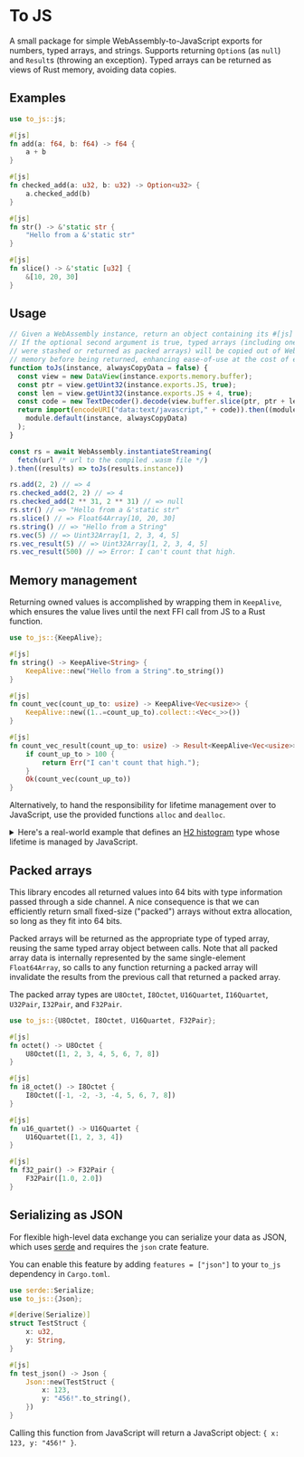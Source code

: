 # To JS

A small package for simple WebAssembly-to-JavaScript exports for numbers, typed arrays, and strings. Supports returning `Option`s (as `null`) and `Result`s (throwing an exception). Typed arrays can be returned as views of Rust memory, avoiding data copies.

## Examples

```rust
use to_js::js;

#[js]
fn add(a: f64, b: f64) -> f64 {
    a + b
}

#[js]
fn checked_add(a: u32, b: u32) -> Option<u32> {
    a.checked_add(b)
}

#[js]
fn str() -> &'static str {
    "Hello from a &'static str"
}

#[js]
fn slice() -> &'static [u32] {
    &[10, 20, 30]
}
```

## Usage

```js
// Given a WebAssembly instance, return an object containing its #[js] exports.
// If the optional second argument is true, typed arrays (including ones that
// were stashed or returned as packed arrays) will be copied out of WebAssembly
// memory before being returned, enhancing ease-of-use at the cost of extra data copies.
function toJs(instance, alwaysCopyData = false) {
  const view = new DataView(instance.exports.memory.buffer);
  const ptr = view.getUint32(instance.exports.JS, true);
  const len = view.getUint32(instance.exports.JS + 4, true);
  const code = new TextDecoder().decode(view.buffer.slice(ptr, ptr + len));
  return import(encodeURI("data:text/javascript," + code)).then((module) =>
    module.default(instance, alwaysCopyData)
  );
}

const rs = await WebAssembly.instantiateStreaming(
  fetch(url /* url to the compiled .wasm file */)
).then((results) => toJs(results.instance))

rs.add(2, 2) // => 4
rs.checked_add(2, 2) // => 4
rs.checked_add(2 ** 31, 2 ** 31) // => null
rs.str() // => "Hello from a &'static str"
rs.slice() // => Float64Array[10, 20, 30]
rs.string() // => "Hello from a String"
rs.vec(5) // => Uint32Array[1, 2, 3, 4, 5]
rs.vec_result(5) // => Uint32Array[1, 2, 3, 4, 5]
rs.vec_result(500) // => Error: I can't count that high.
```

## Memory management

Returning owned values is accomplished by wrapping them in `KeepAlive`, which ensures the value lives until the next FFI call from JS to a Rust function.

```rust
use to_js::{KeepAlive};

#[js]
fn string() -> KeepAlive<String> {
    KeepAlive::new("Hello from a String".to_string())
}

#[js]
fn count_vec(count_up_to: usize) -> KeepAlive<Vec<usize>> {
    KeepAlive::new((1..=count_up_to).collect::<Vec<_>>())
}

#[js]
fn count_vec_result(count_up_to: usize) -> Result<KeepAlive<Vec<usize>>, &'static str> {
    if count_up_to > 100 {
        return Err("I can't count that high.");
    }
    Ok(count_vec(count_up_to))
}
```

Alternatively, to hand the responsibility for lifetime management over to JavaScript, use the provided functions `alloc` and `dealloc`.

<details>
    <summary>Here's a real-world example that defines an <a href='https://h2histogram.org'>H2 histogram</a> type whose lifetime is managed by JavaScript.</summary>

```rust
use to_js::{alloc, dealloc};

#[derive(Copy, Clone)]
struct H2 {
    a: u32,
    b: u32,
}

impl H2 {
    fn new(a: u32, b: u32) -> Self {
        H2 { a, b }
    }

    fn encode(self, value: u32) -> u32 {
        let H2 { a, b } = self;
        let c = a + b + 1;
        if value < (1 << c) {
            value >> a
        } else {
            let log_segment = 31 - value.leading_zeros();
            (value >> (log_segment - b)) + ((log_segment - c + 1) << b)
        }
    }

    fn decode(self, code: u32) -> [u32; 2] {
        let H2 { a, b } = self;
        let c = a + b + 1;
        let bins_below_cutoff = 1 << (c - a);
        let lower: u32;
        let bin_width: u32;
        if code < bins_below_cutoff {
            // we're in the linear section of the histogram where each bin is 2^a wide
            lower = code << a;
            bin_width = 1 << a;
        } else {
            // we're in the log section of the histogram with 2^b bins per log segment
            let log_segment = c + ((code - bins_below_cutoff) >> b);
            let bin_offset = code & ((1 << b) - 1);
            lower = (1 << log_segment) + (bin_offset << (log_segment - b));
            bin_width = 1 << (log_segment - b);
        };
        [lower, lower + (bin_width - 1)]
    }
}

#[js]
fn h2_alloc(a: u32, b: u32) -> Result<*mut H2, &'static str> {
    if a + b + 1 > 31 {
        return Err("a + b + 1 must be < 32 or operations will overflow");
    }
    Ok(alloc(H2::new(a, b)))
}

#[js]
fn h2_encode(x: &H2, value: u32) -> u32 {
    x.encode(value)
}

#[js]
fn h2_decode(x: &H2, code: u32) -> U32Pair {
    U32Pair(x.decode(code))
}

#[js]
fn h2_dealloc(ptr: *mut H2) {
    dealloc(ptr);
}
```

On the JavaScript side you can use the following helper function to construct a JavaScript constructor function that uses these methods.

```js
// Convenience method to generate a JavaScript-side class that corresponds to a Rust-side struct.
function createClass(
  // The WebAssembly instance wrapper returned by `toJs(instance)`
  instance,
  // Name prefix shared by all methods, without a trailing underscore
  prefix,
  {
    // Array of method names
    methods,
    // Optional constructor function to override the default of `instance[prefix + 'alloc']`
    alloc,
    // Optional object from method name to wrapper function that can transform the return value of the method.
    transforms,
  },
) {
  if (prefix.endsWith("_"))
    throw new Error(
      "name prefix should not include a trailing underscore, as one will be added automatically",
    );
  prefix += "_";

  // Ensure that "dealloc" is a method on the class
  if (!methods.includes("dealloc")) methods.push("dealloc");

  // Create the constructor function and add method definitions to its prototype
  const Class = function (...args) {
    this.ptr = (alloc ?? instance[prefix + "alloc"])(...args);
  };

  const identity = (x) => x;

  for (const name of methods) {
    const method = instance[prefix + name];
    if (method === undefined)
      throw new Error("undefined method: " + (prefix + name));
    const transform = transforms?.[name] ?? identity;
    Class.prototype[name] = function (...args) {
      return transform(method(this.ptr, ...args));
    };
  }
  return Class
}
```

This function can be used to define `H2` and use it:

```js
const H2 = createClass(rs, "h2", { methods: ["encode", "decode"] })

const hist = new H2(1, 8);      // Construct a Rust-side H2 histogram struct
const value = hist.encode(123); // Use it
hist.dealloc();                 // Deallocate it when finished
```

</details>

## Packed arrays

This library encodes all returned values into 64 bits with type information passed through a side channel. A nice consequence is that we can efficiently return small fixed-size ("packed") arrays without extra allocation, so long as they fit into 64 bits. 

Packed arrays will be returned as the appropriate type of typed array, reusing the same typed array object between calls. Note that all packed array data is internally represented by the same single-element `Float64Array`, so calls to any function returning a packed array will invalidate the results from the previous call that returned a packed array.

The packed array types are `U8Octet`, `I8Octet`, `U16Quartet`, `I16Quartet`, `U32Pair`, `I32Pair`, and `F32Pair`.

```rs
use to_js::{U8Octet, I8Octet, U16Quartet, F32Pair};

#[js]
fn octet() -> U8Octet {
    U8Octet([1, 2, 3, 4, 5, 6, 7, 8])
}

#[js]
fn i8_octet() -> I8Octet {
    I8Octet([-1, -2, -3, -4, 5, 6, 7, 8])
}

#[js]
fn u16_quartet() -> U16Quartet {
    U16Quartet([1, 2, 3, 4])
}

#[js]
fn f32_pair() -> F32Pair {
    F32Pair([1.0, 2.0])
}
```

## Serializing as JSON

For flexible high-level data exchange you can serialize your data as JSON, which uses [serde](https://serde.rs/) and requires the `json` crate feature.

You can enable this feature by adding `features = ["json"]` to your `to_js` dependency in `Cargo.toml`.

```rust
use serde::Serialize;
use to_js::{Json};

#[derive(Serialize)]
struct TestStruct {
    x: u32,
    y: String,
}

#[js]
fn test_json() -> Json {
    Json::new(TestStruct {
        x: 123,
        y: "456!".to_string(),
    })
}
```

Calling this function from JavaScript will return a JavaScript object: `{ x: 123, y: "456!" }`.
